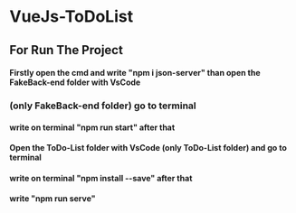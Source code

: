 # VueJs-ToDoList
## For Run The Project 
#### Firstly open the cmd and write "npm i json-server" than open the FakeBack-end folder with VsCode 
### (only FakeBack-end folder) go to terminal
#### write on terminal "npm run start" after that
#### Open the ToDo-List folder with VsCode (only ToDo-List folder) and go to terminal 
#### write on terminal "npm install --save" after that
#### write "npm run serve"
